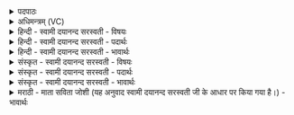 <details><summary>पदपाठः</summary>

आ। प॒व॒स्व॒। हिर॑ण्यव॒दिति॒ हिर॑ण्यऽवत्। अश्व॑व॒दित्यश्व॑ऽवत्। सो॒म॒। वी॒रव॒दिति॑ वी॒रऽव॑त्। वाज॑म्। गोम॑न्त॒मिति॒ गोऽम॑न्तम्। आ। भ॒र॒। स्वाहा॑। ६३।
</details>

<details><summary>अधिमन्त्रम् (VC)</summary>

- यज्ञो देवता
- कश्यप ऋषिः
- स्वराड् आर्षी गायत्री
- षड्जः
</details>

<details><summary>हिन्दी - स्वामी दयानन्द सरस्वती - विषयः</summary>

मनुष्य किस के तुल्य यज्ञ का सेवन करें, यह अगले मन्त्र में कहा है ॥
</details>

<details><summary>हिन्दी - स्वामी दयानन्द सरस्वती - पदार्थः</summary>

पदार्थान्वयभाषाः -  हे सोम ऐश्वर्य्य चाहनेवाले गृहस्थ ! तू (स्वाहा) सत्य वाणी वा सत्य क्रिया से (हिरण्यवत्) सुवर्ण आदि पदार्थों के तुल्य (अश्ववत्) अश्व आदि उत्तम पशुओं के समान (वीरवत्) प्रशंसित वीरों के तुल्य (गोमन्तम्) उत्तम इन्द्रियों से सम्बन्ध रखनेवाले (वाजम्) अन्नादिमय यज्ञ का (आभर) आश्रय रख और उससे संसार को (आ) अच्छे प्रकार (पवस्व) पवित्र कर ॥६३॥
</details>

<details><summary>हिन्दी - स्वामी दयानन्द सरस्वती - भावार्थः</summary>

भावार्थभाषाः -  मनुष्यों को चाहिये कि अपने पुरुषार्थ से सुवर्ण आदि धन को इकट्ठा कर, घोड़े आदि उत्तम पशुओं को रक्खें, तदनन्तर वीरों को रक्खें, क्योंकि जब तक इस सामग्री को नहीं रखते, तब तक गृहाश्रमरूपी यज्ञ परिपूर्ण नहीं कर सकते, इसलिये सदा पुरुषार्थ से गृहाश्रम की उन्नति करते रहें ॥६३॥ इस अध्याय में गृहस्थधर्म सेवन के लिये ब्रह्मचारिणी कन्या को कुमार ब्रह्मचारी का स्वीकार, गृहस्थ धर्म का वर्णन, राजा प्रजा और सभापति आदि का कर्तव्य कहा है, इसलिये इस अध्यायोक्त अर्थ के साथ पूर्व अध्याय में कहे अर्थ की सङ्गति जाननी चाहिये ॥ इति श्रीमत्परिव्राजकाचार्य्येण श्रीयुतमहाविदुषां विरजानन्दसरस्वतीस्वामिनां शिष्येण दयानदसरस्वतीस्वामिना विरचिते संस्कृतार्य्यभाषाभ्यां विभूषिते सुप्रमाणयुक्ते यजुर्वेदभाष्येऽष्टमोऽध्यायः पूर्तिमगात् ॥८॥
</details>

<details><summary>संस्कृत - स्वामी दयानन्द सरस्वती - विषयः</summary>

मनुष्यैः किंवद् यज्ञः सेवनीय इत्याह ॥
</details>

<details><summary>संस्कृत - स्वामी दयानन्द सरस्वती - पदार्थः</summary>

पदार्थान्वयभाषाः -  हे सोम ! त्वं स्वाहा हिरण्यवदश्ववद् वीरवद् गोमन्तमन्नं वाजमाभर, तेन जगदापवस्व ॥६३॥
</details>

<details><summary>संस्कृत - स्वामी दयानन्द सरस्वती - भावार्थः</summary>

भावार्थभाषाः -  अत्रोपमालङ्कारः। मनुष्यैः पुरुषार्थेन सुवर्णादिधनमासाद्याश्वादयो रक्षणीयास्तदनन्तरं वीराश्च, कुतो यावदेतां सामग्रीं नाभरन्ति, तावद्गृहाश्रमारब्धव्यो यज्ञमप्यलं कर्त्तुं न शक्नुवन्ति ॥६३॥ अस्मिन्नध्याये गृहस्थधर्मसेवनाय ब्रह्मचारिण्या कन्यया कुमारब्रह्मचारिस्वीकरणं गृहाश्रमधर्मवर्णनं राजप्रजासभापत्यादिकृत्यमुक्तमत एतदध्यायोक्तार्थस्य पूर्वाध्यायोक्तार्थेन सह सङ्गतिरस्तीति बोद्धव्यम् ॥
</details>

<details><summary>मराठी - माता सविता जोशी (यह अनुवाद स्वामी दयानन्द सरस्वती जी के आधार पर किया गया है।) - भावार्थः</summary>

भावार्थभाषाः -  माणसांनी आपल्या पुरुषार्थाने सुवर्ण इत्यादी धनाचा संग्रह करावा. घोडे वगैरे पशूंना पाळावे. नंतर वीर पुरुषांना जवळ करावे. जोपर्यंत या गोष्टी नसतात तोपर्यंत गृहस्थाश्रमरूपी यज्ञ परिपूर्ण होत नाही. त्यासाठी सर्वांनी पुरुषार्थाने गृहस्थाश्रम उन्नत करावा.
</details>